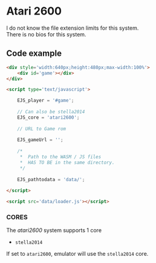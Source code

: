 # Atari 2600

I do not know the file extension limits for this system. <br>
There is no bios for this system.

## Code example

```html
<div style='width:640px;height:480px;max-width:100%'>
    <div id='game'></div>
</div>

<script type='text/javascript'>

    EJS_player = '#game';
    
    // Can also be stella2014
    EJS_core = 'atari2600';
    
    // URL to Game rom
     
    EJS_gameUrl = '';
    
    /*
     *  Path to the WASM / JS files
     *  HAS TO BE in the same directory.
     */
    
    EJS_pathtodata = 'data/';
    
</script>

<script src='data/loader.js'></script>
```

### CORES

The *atari2600* system supports 1 core
- `stella2014`

If set to `atari2600`, emulator will use the `stella2014` core.
